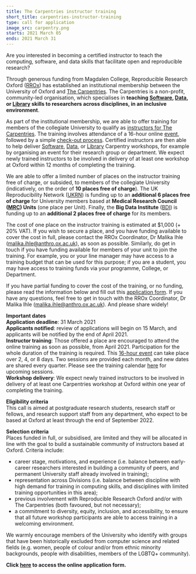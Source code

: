 ```yaml
---
title: The Carpentries instructor training
short_title: carpentries-instructor-training
type: call for application
image_src: carpentry.png
starts: 2021 March 05
ends: 2021 March 31
---
```


Are you interested in becoming a certified instructor to teach the computing, software, and data skills that facilitate open and reproducible research?

Through generous funding from Magdalen College, Reproducible Research Oxford ([RROx](https://ox.ukrn.org/)) has established an institutional membership between the University of Oxford and [The Carpentries](https://carpentries.org/). The Carpentries is a non-profit, community-led organisation, which specialises in **teaching [Software](https://software-carpentry.org/), [Data](https://datacarpentry.org/), or [Library](https://librarycarpentry.org/) skills to researchers across disciplines, in an inclusive environment**.

As part of the institutional membership, we are able to offer training for members of the collegiate University to qualify as [instructors for The Carpentries](https://carpentries.org/teach/). The training involves attendance of a 16-hour online [event](https://carpentries.github.io/instructor-training/), followed by a simple [check-out process](http://carpentries.github.io/instructor-training/checkout/). Certified instructors are then able to help deliver [Software](https://software-carpentry.org/), [Data](https://datacarpentry.org/), or [Library](https://librarycarpentry.org/) Carpentry workshops, for example by organising an event for their research group or department. We expect newly trained instructors to be involved in delivery of at least one workshop at Oxford within 12 months of completing the training.

We are able to offer a limited number of places on the instructor training free of charge, or subsided, to members of the collegiate University (indicatively, on the order of **10 places free of charge**). The UK Reproducibility Network ([UKRN](https://www.ukrn.org/)) is funding up to an **additional 6 places free of charge** for University members based at **Medical Research Council ([MRC](https://mrc.ukri.org/about/institutes-units-centres/list-of-institutes-units-centres/?filtersSubmitted=true&textSearch=Search+centres...&centreLocation=Oxford)) Units** (one place per Unit). Finally, the **Big Data Institute** ([BDI](https://www.bdi.ox.ac.uk/)) is funding up to an **additional 2 places free of charge** for its members.

The cost of one place on the instructor training is estimated at $1,000 (+ 20% VAT). If you wish to secure a place, and you have funding available to cover the cost in full, please contact the RROx Coordinator, Dr Malika Ihle (<malika.ihle@anthro.ox.ac.uk>), as soon as possible. Similarly, do get in touch if you have funding available for members of your unit to join the training. For example, you or your line manager may have access to a training budget that can be used for this purpose; if you are a student, you may have access to training funds via your programme, College, or Department.

If you have partial funding to cover the cost of the training, or no funding, please read the information below and fill out this [application form](https://oxfordxpsy.az1.qualtrics.com/jfe/form/SV_5pyukuoqu5I2O6W). If you have any questions, feel free to get in touch with the RROx Coordinator, Dr Malika Ihle (<malika.ihle@anthro.ox.ac.uk>). And please share widely!

**Important dates**  
**Application deadline**: 31 March 2021  
**Applicants notified**: review of applications will begin on 15 March, and applicants will be notified by the end of April 2021.  
**Instructor training**: Those offered a place are encouraged to attend the online training as soon as possible, from April 2021. Participation for the whole duration of the training is required. This [16-hour event](https://carpentries.github.io/instructor-training/) can take place over 2, 4, or 8 days. Two sessions are provided each month, and new dates are shared every quarter. Please see the training calendar [here](https://carpentries.github.io/instructor-training/training_calendar/) for upcoming sessions.  
**Workshop delivery**: We expect newly trained instructors to be involved in delivery of at least one Carpentries workshop at Oxford within one year of completing the training.  

**Eligibility criteria**  
This call is aimed at postgraduate research students, research staff or fellows, and research support staff from any department, who expect to be based at Oxford at least through the end of September 2022.

**Selection criteria**  
Places funded in full, or subsidised, are limited and they will be allocated in line with the goal to build a sustainable community of instructors based at Oxford. Criteria include:  
- career stage, motivations, and experience (i.e. balance between early-career researchers interested in building a community of peers, and permanent University staff already involved in training);  
- representation across Divisions (i.e. balance between discipline with high demand for training in computing skills, and disciplines with limited training opportunities in this area);  
- previous involvement with Reproducible Research Oxford and/or with The Carpentries (both favoured, but not necessary);  
- a commitment to diversity, equity, inclusion, and accessibility, to ensure that all future workshop participants are able to access training in a welcoming environment.  

We warmly encourage members of the University who identify with groups that have been historically excluded from computer science and related fields (e.g. women, people of colour and/or from ethnic minority backgrounds, people with disabilities, members of the LGBTQ+ community).

**Click [here](https://oxfordxpsy.az1.qualtrics.com/jfe/form/SV_5pyukuoqu5I2O6W) to access the online application form.**
